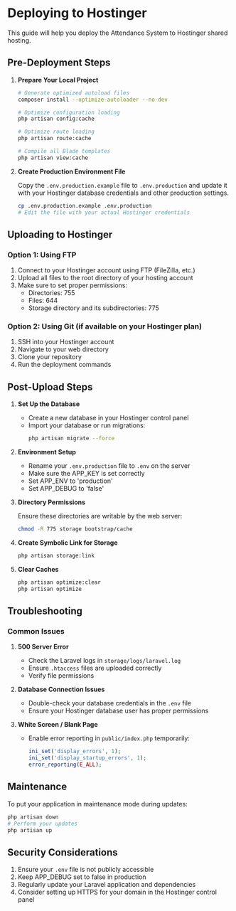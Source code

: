 # Deploying to Hostinger

This guide will help you deploy the Attendance System to Hostinger shared hosting.

## Pre-Deployment Steps

1. **Prepare Your Local Project**

   ```bash
   # Generate optimized autoload files
   composer install --optimize-autoloader --no-dev

   # Optimize configuration loading
   php artisan config:cache

   # Optimize route loading
   php artisan route:cache

   # Compile all Blade templates
   php artisan view:cache
   ```

2. **Create Production Environment File**

   Copy the `.env.production.example` file to `.env.production` and update it with your Hostinger database credentials and other production settings.

   ```bash
   cp .env.production.example .env.production
   # Edit the file with your actual Hostinger credentials
   ```

## Uploading to Hostinger

### Option 1: Using FTP

1. Connect to your Hostinger account using FTP (FileZilla, etc.)
2. Upload all files to the root directory of your hosting account
3. Make sure to set proper permissions:
   - Directories: 755
   - Files: 644
   - Storage directory and its subdirectories: 775

### Option 2: Using Git (if available on your Hostinger plan)

1. SSH into your Hostinger account
2. Navigate to your web directory
3. Clone your repository
4. Run the deployment commands

## Post-Upload Steps

1. **Set Up the Database**

   - Create a new database in your Hostinger control panel
   - Import your database or run migrations:
     ```bash
     php artisan migrate --force
     ```

2. **Environment Setup**

   - Rename your `.env.production` file to `.env` on the server
   - Make sure the APP_KEY is set correctly
   - Set APP_ENV to 'production'
   - Set APP_DEBUG to 'false'

3. **Directory Permissions**

   Ensure these directories are writable by the web server:
   ```bash
   chmod -R 775 storage bootstrap/cache
   ```

4. **Create Symbolic Link for Storage**

   ```bash
   php artisan storage:link
   ```

5. **Clear Caches**

   ```bash
   php artisan optimize:clear
   php artisan optimize
   ```

## Troubleshooting

### Common Issues

1. **500 Server Error**
   - Check the Laravel logs in `storage/logs/laravel.log`
   - Ensure `.htaccess` files are uploaded correctly
   - Verify file permissions

2. **Database Connection Issues**
   - Double-check your database credentials in the `.env` file
   - Ensure your Hostinger database user has proper permissions

3. **White Screen / Blank Page**
   - Enable error reporting in `public/index.php` temporarily:
     ```php
     ini_set('display_errors', 1);
     ini_set('display_startup_errors', 1);
     error_reporting(E_ALL);
     ```

## Maintenance

To put your application in maintenance mode during updates:

```bash
php artisan down
# Perform your updates
php artisan up
```

## Security Considerations

1. Ensure your `.env` file is not publicly accessible
2. Keep APP_DEBUG set to false in production
3. Regularly update your Laravel application and dependencies
4. Consider setting up HTTPS for your domain in the Hostinger control panel

